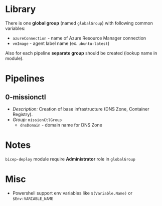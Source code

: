 # Library

There is one **global group** (named `globalGroup`) with following common variables:

- `azureConnection` - name of Azure Resource Manager connection
- `vmImage` - agent label name (ex. `ubuntu-latest`)

Also for each pipeline **separate group** should be created (lookup name in module).

# Pipelines

## 0-missionctl

- _Description:_ Creation of base infrastructure (DNS Zone, Container Registry).
- _Group:_ `missionCtlGroup`
  - `dnsDomain` - domain name for DNS Zone

# Notes

`bicep-deploy` module require **Administrator** role in `globalGroup`

# Misc

- Powershell support env variables like `$(Variable.Name)` or `$Env:VARIABLE_NAME`
